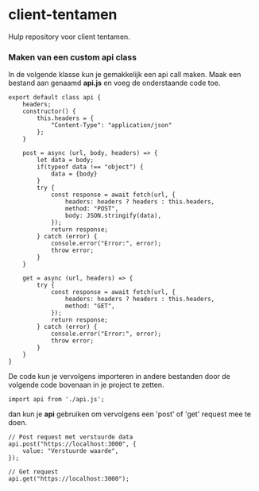 # client-tentamen
Hulp repository voor client tentamen.


### Maken van een custom api class 
In de volgende klasse kun je gemakkelijk een api call maken. Maak een bestand aan genaamd <b>api.js</b> en voeg de onderstaande code toe.
```
export default class api {
    headers;
    constructor() {
        this.headers = {
            "Content-Type": "application/json"
        };
    }

    post = async (url, body, headers) => {
        let data = body;
        if(typeof data !== "object") {
            data = {body}
        }
        try {
            const response = await fetch(url, {
                headers: headers ? headers : this.headers,
                method: "POST",
                body: JSON.stringify(data),
            });
            return response;
        } catch (error) {
            console.error("Error:", error);
            throw error;
        }
    }

    get = async (url, headers) => {
        try {
            const response = await fetch(url, {
                headers: headers ? headers : this.headers,
                method: "GET",
            });
            return response;
        } catch (error) {
            console.error("Error:", error);
            throw error;
        }
    }
}

```
De code kun je vervolgens importeren in andere bestanden door de volgende code bovenaan in je project te zetten.
```
import api from './api.js';
```
dan kun je <b>api</b> gebruiken om vervolgens een 'post' of 'get' request mee te doen.

```
// Post request met verstuurde data
api.post("https://localhost:3000", {
    value: "Verstuurde waarde",
});

// Get request
api.get("https://localhost:3000");
